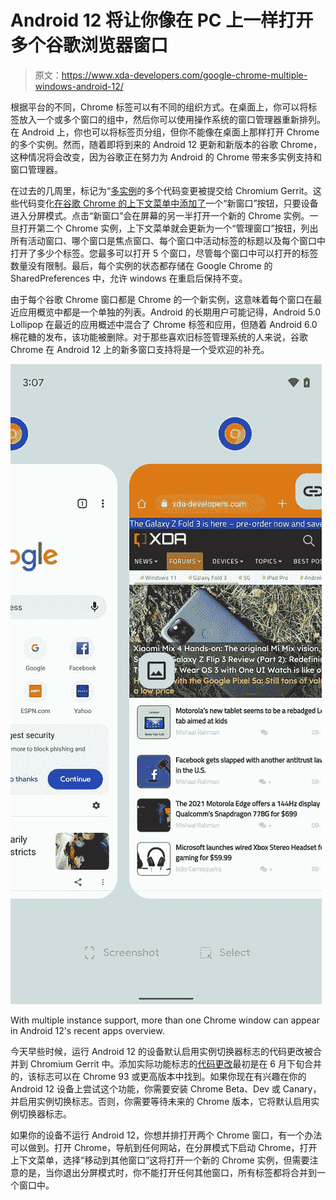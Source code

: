 # Android 12 将让你像在 PC 上一样打开多个谷歌浏览器窗口

> 原文：<https://www.xda-developers.com/google-chrome-multiple-windows-android-12/>

根据平台的不同，Chrome 标签可以有不同的组织方式。在桌面上，你可以将标签放入一个或多个窗口的组中，然后你可以使用操作系统的窗口管理器重新排列。在 Android 上，你也可以将标签页分组，但你不能像在桌面上那样打开 Chrome 的多个实例。然而，随着即将到来的 Android 12 更新和新版本的谷歌 Chrome，这种情况将会改变，因为谷歌正在努力为 Android 的 Chrome 带来多实例支持和窗口管理器。

在过去的几周里，标记为“[多实例](https://chromium-review.googlesource.com/q/hashtag:multi-instance+(status:open%20OR%20status:merged))的多个代码变更被提交给 Chromium Gerrit。这些代码变化[在谷歌 Chrome 的上下文菜单中添加了](https://chromium-review.googlesource.com/c/chromium/src/+/3088812)一个“新窗口”按钮，只要设备进入分屏模式。点击“新窗口”会在屏幕的另一半打开一个新的 Chrome 实例。一旦打开第二个 Chrome 实例，上下文菜单就会更新为一个“管理窗口”按钮，列出所有活动窗口、哪个窗口是焦点窗口、每个窗口中活动标签的标题以及每个窗口中打开了多少个标签。您最多可以打开 5 个窗口，尽管每个窗口中可以打开的标签数量没有限制。最后，每个实例的状态都存储在 Google Chrome 的 SharedPreferences 中，允许 windows 在重启后保持不变。

由于每个谷歌 Chrome 窗口都是 Chrome 的一个新实例，这意味着每个窗口在最近应用概览中都是一个单独的列表。Android 的长期用户可能记得，Android 5.0 Lollipop 在最近的应用概述中混合了 Chrome 标签和应用，但随着 Android 6.0 棉花糖的发布，该功能被删除。对于那些喜欢旧标签管理系统的人来说，谷歌 Chrome 在 Android 12 上的新多窗口支持将是一个受欢迎的补充。

 <picture>![Google Chrome multiple instances in recent apps overview](img/8fac9ab10a446c0f803816fc3b55c00f.png)</picture> 

With multiple instance support, more than one Chrome window can appear in Android 12's recent apps overview.

今天早些时候，运行 Android 12 的设备默认启用实例切换器标志的代码更改被合并到 Chromium Gerrit 中。添加实际功能标志的[代码更改](https://chromium-review.googlesource.com/c/chromium/src/+/2992777)最初是在 6 月下旬合并的，该标志可以在 Chrome 93 或更高版本中找到。如果你现在有兴趣在你的 Android 12 设备上尝试这个功能，你需要安装 Chrome Beta、Dev 或 Canary，并启用实例切换标志。否则，你需要等待未来的 Chrome 版本，它将默认启用实例切换器标志。

如果你的设备不运行 Android 12，你想并排打开两个 Chrome 窗口，有一个办法可以做到。打开 Chrome，导航到任何网站，在分屏模式下启动 Chrome，打开上下文菜单，选择“移动到其他窗口”这将打开一个新的 Chrome 实例，但需要注意的是，当你退出分屏模式时，你不能打开任何其他窗口，所有标签都将合并到一个窗口中。